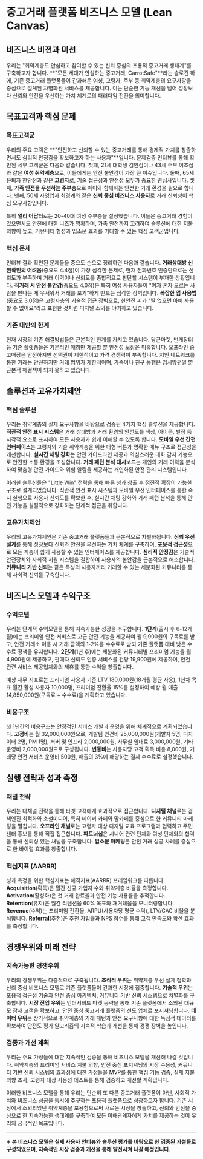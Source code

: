 # 중고거래 플랫폼 비즈니스 모델 (Lean Canvas)

## 비즈니스 비전과 미션

우리는 "취약계층도 안심하고 참여할 수 있는 신뢰 중심의 포용적 중고거래 생태계"를 구축하고자 합니다. **"모든 세대가 안심하는 중고거래, CarrotSafe"**라는 슬로건 하에, 기존 중고거래 플랫폼들이 간과해온 여성, 고령자, 주부 등 취약계층의 요구사항을 중심으로 설계된 차별화된 서비스를 제공합니다. 이는 단순한 기능 개선을 넘어 성장보다 신뢰와 안전을 우선하는 가치 체계로의 패러다임 전환을 의미합니다.

## 목표고객과 핵심 문제

### 목표고객군

우리의 주요 고객은 **"안전하고 신뢰할 수 있는 중고거래를 통해 경제적 가치를 창출하면서도 심리적 안정감을 확보하고자 하는 사용자"**입니다. 문제검증 인터뷰를 통해 확인된 세부 고객군은 다음과 같습니다. 첫째, 21세 대학생 김안심이나 43세 주부 이조심과 같은 **여성 취약계층**으로, 이들에게는 안전 불안감이 가장 큰 이슈입니다. 둘째, 65세 은퇴자 한안전과 같은 **고령자**로, 기술 접근성과 안전성 모두가 중요한 관심사입니다. 셋째, **가족 안전을 우선하는 주부층**으로 아이와 함께하는 안전한 거래 환경을 필요로 합니다. 넷째, 50세 자영업자 최경계와 같은 **신뢰 중심 비즈니스 사용자**로 거래 신뢰성이 핵심 요구사항입니다.

특히 **얼리 어답터**로는 20-40대 여성 주부층을 설정했습니다. 이들은 중고거래 경험이 있으면서도 안전에 대한 니즈가 명확하며, 가족 안전까지 고려하여 솔루션에 대한 지불 의향이 높고, 커뮤니티 형성과 입소문 효과를 기대할 수 있는 핵심 고객군입니다.

### 핵심 문제

인터뷰 결과 확인된 문제들을 중요도 순으로 정리하면 다음과 같습니다. **거래상대방 신원확인의 어려움**(중요도 4.4점)이 가장 심각한 문제로, 현재 전화번호 인증만으로는 신뢰도가 부족하며 거래 이력이나 신뢰도를 종합적으로 판단할 시스템이 부재한 상황입니다. **직거래 시 안전 불안감**(중요도 4.0점)은 특히 여성 사용자들이 "여자 혼자 모르는 사람을 만나는 게 무서워서 거래를 포기"하게 만드는 심각한 장벽입니다. **복잡한 앱 사용법**(중요도 3.0점)은 고령자층의 기술적 접근 장벽으로, 한안전 씨가 "딸 없으면 아예 사용할 수 없어요"라고 표현한 것처럼 디지털 소외를 야기하고 있습니다.

### 기존 대안의 한계

현재 시장의 기존 해결방법들은 근본적인 한계를 가지고 있습니다. 당근마켓, 번개장터 등 기존 플랫폼들은 기본적인 매칭만 제공할 뿐 안전성 보장은 미흡합니다. 오프라인 중고매장은 안전하지만 선택권이 제한적이고 가격 경쟁력이 부족합니다. 지인 네트워크를 통한 거래는 안전하지만 거래 범위가 제한적이며, 가족이나 친구 동행은 임시방편일 뿐 근본적 해결책이 되지 못하고 있습니다.

## 솔루션과 고유가치제안

### 핵심 솔루션

우리는 취약계층의 실제 요구사항을 바탕으로 검증된 4가지 핵심 솔루션을 제공합니다. **직관적 안전 표시 시스템**은 거래 상대방과 거래 환경의 안전도를 색상, 아이콘, 별점 등 시각적 요소로 표시하여 모든 사용자가 쉽게 이해할 수 있도록 합니다. **모바일 우선 간편 인터페이스**는 고령자와 기술 취약계층을 위한 대형 버튼과 명확한 메뉴 구조로 접근성을 개선합니다. **실시간 채팅 강화**는 안전 가이드라인 제공과 의심스러운 대화 감지 기능으로 안전한 소통 환경을 조성합니다. **거래 패턴 분석 대시보드**는 개인의 거래 이력을 분석하여 맞춤형 안전 가이드와 위험 알림을 제공하는 개인화된 안전 관리 시스템입니다.

이러한 솔루션들은 "Little Win" 전략을 통해 빠른 성과 창출 후 점진적 확장이 가능한 구조로 설계되었습니다. 직관적 안전 표시 시스템과 모바일 우선 인터페이스를 통한 즉시 실행으로 사용자 신뢰도를 확보한 후, 실시간 채팅 강화와 거래 패턴 분석을 통해 안전 기능을 실질적으로 강화하는 단계적 접근을 취합니다.

### 고유가치제안

우리의 고유가치제안은 기존 중고거래 플랫폼들과 근본적으로 차별화됩니다. **신뢰 우선 설계**를 통해 성장보다 신뢰와 안전을 우선하는 가치 체계를 구축하며, **포용적 접근성**으로 모든 계층이 쉽게 사용할 수 있는 인터페이스를 제공합니다. **심리적 안정감**은 기술적 안전장치와 사회적 지원 시스템을 결합하여 사용자의 불안감을 근본적으로 해소합니다. **커뮤니티 기반 신뢰**는 같은 특성의 사용자끼리 거래할 수 있는 세분화된 커뮤니티를 통해 사회적 신뢰를 구축합니다.

## 비즈니스 모델과 수익구조

### 수익모델

우리는 단계적 수익모델을 통해 지속가능한 성장을 추구합니다. **1단계**(출시 후 6-12개월)에는 프리미엄 안전 서비스로 고급 안전 기능을 제공하여 월 9,900원의 구독료를 받고, 안전 거래소 이용 시 거래 금액의 1-2%를 수수료로 받되 기존 플랫폼 대비 낮은 수수료 정책을 유지합니다. **2단계**(1년 후)에는 세분화된 커뮤니티별 프리미엄 기능을 월 4,900원에 제공하고, 판매자 신뢰도 인증 서비스를 건당 19,900원에 제공하며, 안전 관련 서비스 제공업체와의 제휴를 통한 수익을 창출합니다.

예상 재무 지표로는 프리미엄 사용자 기준 LTV 180,000원(18개월 평균 사용), 1년차 목표 월간 활성 사용자 10,000명, 프리미엄 전환율 15%를 설정하여 예상 월 매출 14,850,000원(구독료 + 수수료)을 계획하고 있습니다.

### 비용구조

첫 1년간의 비용구조는 안정적인 서비스 개발과 운영을 위해 체계적으로 계획되었습니다. **고정비**는 월 32,000,000원으로, 개발팀 인건비 25,000,000원(개발자 5명, 디자이너 2명, PM 1명), 서버 및 인프라 2,000,000원, 사무실 임대료 3,000,000원, 기타 운영비 2,000,000원으로 구성됩니다. **변동비**는 사용자당 고객 획득 비용 8,000원, 거래당 안전 서비스 운영비 500원, 매출의 3%에 해당하는 결제 수수료로 설정했습니다.

## 실행 전략과 성과 측정

### 채널 전략

우리는 다채널 전략을 통해 타겟 고객에게 효과적으로 접근합니다. **디지털 채널**로는 검색엔진 최적화와 소셜미디어, 특히 네이버 카페와 맘카페를 중심으로 한 커뮤니티 마케팅을 펼칩니다. **오프라인 채널**로는 고령자 대상 디지털 교육 프로그램과 협력하고 주민센터 홍보를 통해 직접 접근합니다. **파트너십**은 시니어 관련 단체와 여성 단체와의 협력을 통해 신뢰성 있는 채널을 구축합니다. **입소문 마케팅**은 안전 거래 성공 사례를 중심으로 한 바이럴 효과를 창출합니다.

### 핵심지표 (AARRR)

성과 측정을 위한 핵심지표는 해적지표(AARRR) 프레임워크를 따릅니다. **Acquisition**(획득)은 월간 신규 가입자 수와 취약계층 비율을 측정합니다. **Activation**(활성화)은 첫 거래 완료율과 안전 기능 사용률을 추적합니다. **Retention**(유지)은 월간 리텐션율 60% 목표와 재거래율을 모니터링합니다. **Revenue**(수익)는 프리미엄 전환율, ARPU(사용자당 평균 수익), LTV/CAC 비율을 분석합니다. **Referral**(추천)은 추천 가입률과 NPS 점수를 통해 고객 만족도와 확산 효과를 측정합니다.

## 경쟁우위와 미래 전략

### 지속가능한 경쟁우위

우리의 경쟁우위는 다층적으로 구축됩니다. **조직적 우위**는 취약계층 우선 설계 철학과 신뢰 중심 비즈니스 모델로 기존 플랫폼들이 간과한 시장에 집중합니다. **기술적 우위**는 포용적 접근성 기술과 안전 중심 아키텍처, 커뮤니티 기반 신뢰 시스템으로 차별화를 구축합니다. **시장 진입 우위**는 언더서비드 마켓 공략을 통해 기존 플랫폼에서 소외된 대규모 잠재 고객을 확보하고, 안전 중심 중고거래 플랫폼의 선도 업체로 포지셔닝합니다. **데이터 우위**는 장기적으로 취약계층의 거래 패턴과 안전 요구사항에 대한 독점적 데이터를 확보하여 안전도 평가 알고리즘의 지속적 학습과 개선을 통해 경쟁 장벽을 높입니다.

### 검증과 개선 계획

우리는 주요 가정들에 대한 지속적인 검증을 통해 비즈니스 모델을 개선해 나갈 것입니다. 취약계층의 프리미엄 서비스 지불 의향, 안전 중심 포지셔닝의 시장 수용성, 커뮤니티 기반 신뢰 시스템의 효과성에 대한 가정들을 MVP를 통한 핵심 기능 검증, 실제 지불 의향 조사, 고령자 대상 사용성 테스트를 통해 검증하고 개선할 계획입니다.

이러한 비즈니스 모델을 통해 우리는 단순히 또 다른 중고거래 플랫폼이 아닌, 사회적 가치와 비즈니스 성공을 동시에 추구하는 포용적 플랫폼으로 성장하고자 합니다. 기존 시장에서 소외되었던 취약계층을 포용함으로써 새로운 시장을 창출하고, 신뢰와 안전을 중심으로 한 지속가능한 생태계를 구축하여 모든 이해관계자에게 가치를 제공하는 것이 우리의 궁극적인 목표입니다.

---

**※ 본 비즈니스 모델은 실제 사용자 인터뷰와 솔루션 평가를 바탕으로 한 검증된 가설들로 구성되었으며, 지속적인 시장 검증과 개선을 통해 발전시켜 나갈 예정입니다.**